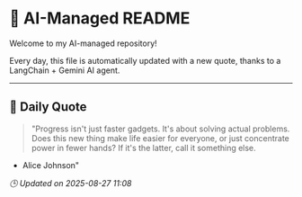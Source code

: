 # 🧠 AI-Managed README

Welcome to my AI-managed repository!

Every day, this file is automatically updated with a new quote, thanks to a LangChain + Gemini AI agent.

---

## 📅 Daily Quote

> "Progress isn't just faster gadgets.
It's about solving actual problems.
Does this new thing make life easier for everyone,
or just concentrate power in fewer hands?
If it's the latter, call it something else.
- Alice Johnson"

*🕒 Updated on 2025-08-27 11:08*